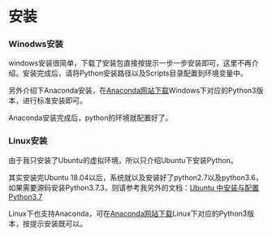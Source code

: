 # 安装

### Winodws安装

windows安装很简单，下载了安装包直接按提示一步一步安装即可，这里不再介绍。安装完成后，请将Python安装路径以及Scripts目录配置到环境变量中。

另外介绍下Anaconda安装，在[Anaconda网站下载](https://www.anaconda.com/distribution/#download-section)Windows下对应的Python3版本，进行标准安装即可。

Anaconda安装完成后，python的环境就配置好了。

### Linux安装

由于我只安装了Ubuntu的虚拟环境，所以只介绍Ubuntu下安装Python。

其实安装完Ubuntu 18.04以后，系统就以及安装好了python2.7以及python3.6，如果需要源码安装Python3.7.3，则请参考我另外的文档：[Ubuntu 中安装与配置 Python3.7](https://szdastone.github.io/posts/2019/03/29cc2b8c.html)

Linux下也支持Anaconda，可在[Anaconda网站下载](https://www.anaconda.com/distribution/#download-section)Linux下对应的Python3版本，按提示安装既可以。

